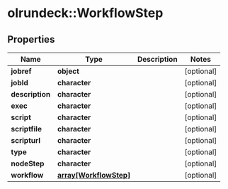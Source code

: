 # olrundeck::WorkflowStep

## Properties
Name | Type | Description | Notes
------------ | ------------- | ------------- | -------------
**jobref** | **object** |  | [optional] 
**jobId** | **character** |  | [optional] 
**description** | **character** |  | [optional] 
**exec** | **character** |  | [optional] 
**script** | **character** |  | [optional] 
**scriptfile** | **character** |  | [optional] 
**scripturl** | **character** |  | [optional] 
**type** | **character** |  | [optional] 
**nodeStep** | **character** |  | [optional] 
**workflow** | [**array[WorkflowStep]**](WorkflowStep.md) |  | [optional] 


